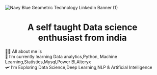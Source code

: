![Navy Blue Geometric Technology LinkedIn Banner (1)](https://github.com/punithyc/punithyc/assets/123263654/1d88f0e2-ea4f-4e57-b48a-3ad589432418)






<h1 align="center">A self taught Data science enthusiast from india</h1>

 
 👨‍💻 All about me is<br>
 🔭 I’m currently learning Data analytics,Python, Machine Learning,Statistics,Mysql,Power BI,Alteryx <br>
 🛩️ I’m Exploring Data Science,Deep Learning,NLP & Artificial Intelligence
<!--
**punithyc/punithyc** is a ✨ _special_ ✨ repository because its `README.md` (this file) appears on your GitHub profile.

Here are some ideas to get you started:

 🔭 I’m currently working on :__*Data Science__*
- 🌱 I’m currently learning ...
- 👯 I’m looking to collaborate on ...
- 🤔 I’m looking for help with ...
- 💬 Ask me about ...
- 📫 How to reach me: ...
- 😄 Pronouns: ...
- ⚡ Fun fact: ...
-->
